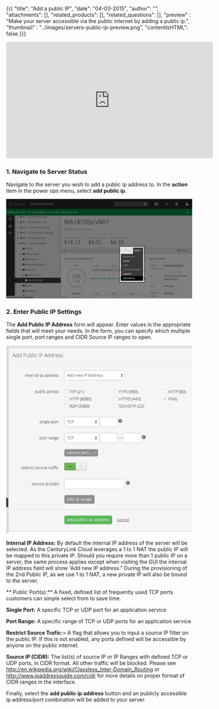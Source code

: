 {{{
  "title": "Add a public IP",
  "date": "04-03-2015",
  "author": "",
  "attachments": [],
  "related_products": [],
  "related_questions": [],
  "preview" : "Make your server accessible via the public internet by adding a public ip.",
  "thumbnail" : "../images/servers-public-ip-preview.png",
  "contentIsHTML": false
}}}

<iframe width="560" height="315" src="https://www.youtube.com/embed/zPONIrlHRms?rel=0&amp;showinfo=0" frameborder="0" allowfullscreen></iframe>

### 1. Navigate to Server Status

  Navigate to the server you wish to add a public ip address to. In the **action** item in the power ops menu, select **add public ip**.

  ![Add a public ip address to a server in the Control Portal](../images/servers-public-ip-1.png)

### 2. Enter Public IP Settings

  The **Add Public IP Address** form will appear. Enter values in the appropriate fields that will meet your needs. In the form, you can specify which multiple single port, port ranges and CIDR Source IP ranges to open.

  ![Add a public ip address to a server in the Control Portal](../images/servers-public-ip-2.png)

  **Internal IP Address:** By default the internal IP address of the server will be selected. As the CenturyLink Cloud leverages a 1 to 1 NAT the public IP will be mapped to this private IP. Should you require more than 1 public IP on a server, the same process applies except when visiting the GUI the internal IP address field will show 'Add new IP address."  During the provisioning of the 2nd Public IP, as we use 1 to 1 NAT, a new private IP will also be bound to the server.

  ** Public Port(s):**  A fixed, defined list of frequently used TCP ports customers can simple select from to save time.

  **Single Port:** A specific TCP or UDP port for an application service

  **Port Range:** A specific range of TCP or UDP ports for an application service

  **Restrict Source Trafic:**= A flag that allows you to input a source IP filter on the public IP. If this is not enabled, any ports defined will be accessible by anyone on the public internet.

  **Source IP (CIDR):**  The list(s) of source IP or IP Ranges with defined TCP or UDP ports, in CIDR format. All other traffic will be blocked. Please see http://en.wikipedia.org/wiki/Classless_Inter-Domain_Routing or http://www.ipaddressguide.com/cidr for more details on proper format of CIDR ranges in the interface.

  Finally, select the **add public ip address** button and an publicly accessible ip address/port combination will be added to your server.
